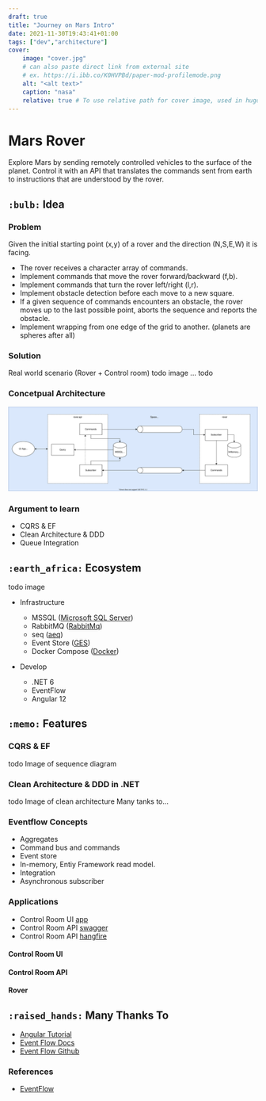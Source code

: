 ```yaml
---
draft: true
title: "Journey on Mars Intro"
date: 2021-11-30T19:43:41+01:00
tags: ["dev","architecture"]
cover:
    image: "cover.jpg"
    # can also paste direct link from external site
    # ex. https://i.ibb.co/K0HVPBd/paper-mod-profilemode.png
    alt: "<alt text>"
    caption: "nasa"
    relative: true # To use relative path for cover image, used in hugo Page-bundles
---
```



# Mars Rover

Explore Mars by sending remotely controlled vehicles to the surface of the planet. Control it with an API that translates the commands sent from earth to instructions that are understood by the rover.

## `:bulb:` Idea

### Problem
Given the initial starting point (x,y) of a rover and the direction (N,S,E,W) it is facing.

- The rover receives a character array of commands.
- Implement commands that move the rover forward/backward (f,b).
- Implement commands that turn the rover left/right (l,r).
- Implement obstacle detection before each move to a new square. 
- If a given sequence of commands encounters an obstacle, 
the rover moves up to the last possible point, aborts the sequence and reports the obstacle.
- Implement wrapping from one edge of the grid to another. (planets are spheres after all)
  
### Solution
Real world scenario (Rover + Control room)
todo image
...
todo
  
### Concetpual Architecture
![ConceptualArchitecture](https://github.com/samuele-cozzi/2021-MarsRover/blob/main/Utilities/MarsRoverArchitecture.svg)


### Argument to learn

- CQRS & EF
- Clean Architecture & DDD
- Queue Integration


## `:earth_africa:` Ecosystem

todo image

- Infrastructure
  - MSSQL ([Microsoft SQL Server](https://www.microsoft.com/it-it/sql-server/sql-server-downloads))
  - RabbitMQ ([RabbitMq](https://www.rabbitmq.com/))
  - seq ([aeq](https://datalust.co/seq))
  - Event Store ([GES](https://eventstore.com/))
  - Docker Compose ([Docker](https://www.docker.com/))
  
- Develop
  
  - .NET 6
  - EventFlow
  - Angular 12

## `:memo:` Features

### CQRS & EF
todo Image of sequence diagram

### Clean  Architecture & DDD in .NET   
todo Image of clean architecture
Many tanks to...

### Eventflow Concepts
- Aggregates
- Command bus and commands
- Event store
- In-memory, Entiy Framework read model.
- Integration
- Asynchronous subscriber


### Applications

- Control Room UI [app](http://localhost:5010/)
- Control Room API [swagger](http://localhost:5000/swagger)
- Control Room API [hangfire](http://localhost:5000/hangfire)

#### Control Room UI

#### Control Room API

#### Rover



## `:raised_hands:` Many Thanks To
- [Angular Tutorial](https://angular.io/tutorial)
- [Event Flow Docs](https://docs.geteventflow.net/GettingStarted.html)
- [Event Flow Github](https://github.com/eventflow/EventFlow)

### References
- [EventFlow](https://eventflow.net/)

